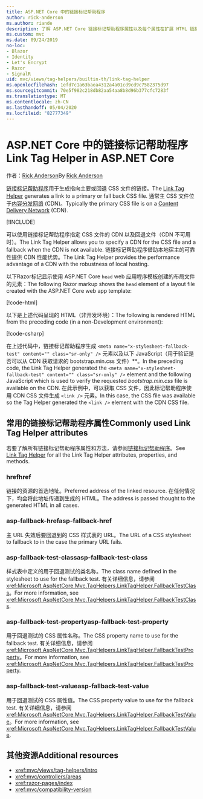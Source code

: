 ```yaml
---
title: ASP.NET Core 中的链接标记帮助程序
author: rick-anderson
ms.author: riande
description: 了解 ASP.NET Core 链接标记帮助程序属性以及每个属性在扩展 HTML 链接标记的行为中所起的作用。
ms.custom: mvc
ms.date: 09/24/2019
no-loc:
- Blazor
- Identity
- Let's Encrypt
- Razor
- SignalR
uid: mvc/views/tag-helpers/builtin-th/link-tag-helper
ms.openlocfilehash: 1efd7c1a63baea4312a4a01cd9cd9c7582375d97
ms.sourcegitcommit: 70e5f982c218db82aa54aa8b8d96b377cfc7283f
ms.translationtype: MT
ms.contentlocale: zh-CN
ms.lasthandoff: 05/04/2020
ms.locfileid: "82777349"
---
```

# <a name="link-tag-helper-in-aspnet-core"></a><span data-ttu-id="7cb02-103">ASP.NET Core 中的链接标记帮助程序</span><span class="sxs-lookup"><span data-stu-id="7cb02-103">Link Tag Helper in ASP.NET Core</span></span>

<span data-ttu-id="7cb02-104">作者：[Rick Anderson](https://twitter.com/RickAndMSFT)</span><span class="sxs-lookup"><span data-stu-id="7cb02-104">By [Rick Anderson](https://twitter.com/RickAndMSFT)</span></span>

<span data-ttu-id="7cb02-105">[链接标记帮助程序](xref:Microsoft.AspNetCore.Mvc.TagHelpers.LinkTagHelper)用于生成指向主要或回退 CSS 文件的链接。</span><span class="sxs-lookup"><span data-stu-id="7cb02-105">The [Link Tag Helper](xref:Microsoft.AspNetCore.Mvc.TagHelpers.LinkTagHelper) generates a link to a primary or fall back CSS file.</span></span> <span data-ttu-id="7cb02-106">通常主 CSS 文件位于[内容分发网络](/office365/enterprise/content-delivery-networks#what-exactly-is-a-cdn) (CDN)。</span><span class="sxs-lookup"><span data-stu-id="7cb02-106">Typically the primary CSS file is on a [Content Delivery Network](/office365/enterprise/content-delivery-networks#what-exactly-is-a-cdn) (CDN).</span></span>

[!INCLUDE[](~/includes/cdn.md)]

<span data-ttu-id="7cb02-107">可以使用链接标记帮助程序指定 CSS 文件的 CDN 以及回退文件（CDN 不可用时）。</span><span class="sxs-lookup"><span data-stu-id="7cb02-107">The Link Tag Helper allows you to specify a CDN for the CSS file and a fallback when the CDN is not available.</span></span> <span data-ttu-id="7cb02-108">链接标记帮助程序借助本地宿主的可靠性提供 CDN 性能优势。</span><span class="sxs-lookup"><span data-stu-id="7cb02-108">The Link Tag Helper provides the performance advantage of a CDN with the robustness of local hosting.</span></span>

<span data-ttu-id="7cb02-109">以下Razor标记显示使用 ASP.NET Core `head` web 应用程序模板创建的布局文件的元素：</span><span class="sxs-lookup"><span data-stu-id="7cb02-109">The following Razor markup shows the `head` element of a layout file created with the ASP.NET Core web app template:</span></span>

[!code-html[](link-tag-helper/sample/_Layout.cshtml?name=snippet)]

<span data-ttu-id="7cb02-110">以下是上述代码呈现的 HTML（非开发环境）：</span><span class="sxs-lookup"><span data-stu-id="7cb02-110">The following is rendered HTML from the preceding code (in a non-Development environment):</span></span>

[!code-csharp[](link-tag-helper/sample/HtmlPage1.html)]

<span data-ttu-id="7cb02-111">在上述代码中，链接标记帮助程序生成 `<meta name="x-stylesheet-fallback-test" content="" class="sr-only" />` 元素以及以下 JavaScript（用于验证是否可以从 CDN 获取请求的 bootstrap.min.css 文件）\*\*。</span><span class="sxs-lookup"><span data-stu-id="7cb02-111">In the preceding code, the Link Tag Helper generated the `<meta name="x-stylesheet-fallback-test" content="" class="sr-only" />` element and the following JavaScript which is used to verify the requested *bootstrap.min.css* file is available on the CDN.</span></span> <span data-ttu-id="7cb02-112">在此示例中，可以获取 CSS 文件，因此标记帮助程序使用 CDN CSS 文件生成 `<link />` 元素。</span><span class="sxs-lookup"><span data-stu-id="7cb02-112">In this case, the CSS file was available so the Tag Helper generated the `<link />` element with the CDN CSS file.</span></span>

## <a name="commonly-used-link-tag-helper-attributes"></a><span data-ttu-id="7cb02-113">常用的链接标记帮助程序属性</span><span class="sxs-lookup"><span data-stu-id="7cb02-113">Commonly used Link Tag Helper attributes</span></span>

<span data-ttu-id="7cb02-114">若要了解所有链接标记帮助程序属性和方法，请参阅[链接标记帮助程序](xref:Microsoft.AspNetCore.Mvc.TagHelpers.LinkTagHelper)。</span><span class="sxs-lookup"><span data-stu-id="7cb02-114">See [Link Tag Helper](xref:Microsoft.AspNetCore.Mvc.TagHelpers.LinkTagHelper)  for all the Link Tag Helper attributes, properties, and methods.</span></span>

### <a name="href"></a><span data-ttu-id="7cb02-115">href</span><span class="sxs-lookup"><span data-stu-id="7cb02-115">href</span></span>

<span data-ttu-id="7cb02-116">链接的资源的首选地址。</span><span class="sxs-lookup"><span data-stu-id="7cb02-116">Preferred address of the linked resource.</span></span> <span data-ttu-id="7cb02-117">在任何情况下，均会将此地址传递到生成的 HTML。</span><span class="sxs-lookup"><span data-stu-id="7cb02-117">The address is passed thought to the generated HTML in all cases.</span></span>

### <a name="asp-fallback-href"></a><span data-ttu-id="7cb02-118">asp-fallback-href</span><span class="sxs-lookup"><span data-stu-id="7cb02-118">asp-fallback-href</span></span>

<span data-ttu-id="7cb02-119">主 URL 失效后要回退到的 CSS 样式表的 URL。</span><span class="sxs-lookup"><span data-stu-id="7cb02-119">The URL of a CSS stylesheet to fallback to in the case the primary URL fails.</span></span>

### <a name="asp-fallback-test-class"></a><span data-ttu-id="7cb02-120">asp-fallback-test-class</span><span class="sxs-lookup"><span data-stu-id="7cb02-120">asp-fallback-test-class</span></span>

<span data-ttu-id="7cb02-121">样式表中定义的用于回退测试的类名称。</span><span class="sxs-lookup"><span data-stu-id="7cb02-121">The class name defined in the stylesheet to use for the fallback test.</span></span> <span data-ttu-id="7cb02-122">有关详细信息，请参阅 <xref:Microsoft.AspNetCore.Mvc.TagHelpers.LinkTagHelper.FallbackTestClass>。</span><span class="sxs-lookup"><span data-stu-id="7cb02-122">For more information, see <xref:Microsoft.AspNetCore.Mvc.TagHelpers.LinkTagHelper.FallbackTestClass>.</span></span>

### <a name="asp-fallback-test-property"></a><span data-ttu-id="7cb02-123">asp-fallback-test-property</span><span class="sxs-lookup"><span data-stu-id="7cb02-123">asp-fallback-test-property</span></span>

<span data-ttu-id="7cb02-124">用于回退测试的 CSS 属性名称。</span><span class="sxs-lookup"><span data-stu-id="7cb02-124">The CSS property name to use for the fallback test.</span></span> <span data-ttu-id="7cb02-125">有关详细信息，请参阅 <xref:Microsoft.AspNetCore.Mvc.TagHelpers.LinkTagHelper.FallbackTestProperty>。</span><span class="sxs-lookup"><span data-stu-id="7cb02-125">For more information, see <xref:Microsoft.AspNetCore.Mvc.TagHelpers.LinkTagHelper.FallbackTestProperty>.</span></span>

### <a name="asp-fallback-test-value"></a><span data-ttu-id="7cb02-126">asp-fallback-test-value</span><span class="sxs-lookup"><span data-stu-id="7cb02-126">asp-fallback-test-value</span></span>

<span data-ttu-id="7cb02-127">用于回退测试的 CSS 属性值。</span><span class="sxs-lookup"><span data-stu-id="7cb02-127">The CSS property value to use for the fallback test.</span></span> <span data-ttu-id="7cb02-128">有关详细信息，请参阅 <xref:Microsoft.AspNetCore.Mvc.TagHelpers.LinkTagHelper.FallbackTestValue>。</span><span class="sxs-lookup"><span data-stu-id="7cb02-128">For more information, see <xref:Microsoft.AspNetCore.Mvc.TagHelpers.LinkTagHelper.FallbackTestValue>.</span></span>

## <a name="additional-resources"></a><span data-ttu-id="7cb02-129">其他资源</span><span class="sxs-lookup"><span data-stu-id="7cb02-129">Additional resources</span></span>

* <xref:mvc/views/tag-helpers/intro>
* <xref:mvc/controllers/areas>
* <xref:razor-pages/index>
* <xref:mvc/compatibility-version>
